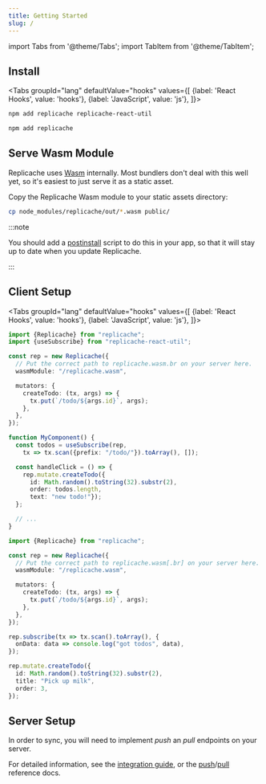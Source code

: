 ```yaml
---
title: Getting Started
slug: /
---
```


import Tabs from '@theme/Tabs';
import TabItem from '@theme/TabItem';

## Install

<Tabs
  groupId="lang"
  defaultValue="hooks"
  values={[
    {label: 'React Hooks', value: 'hooks'},
    {label: 'JavaScript', value: 'js'},
  ]}>
  <TabItem value="hooks">

```bash
npm add replicache replicache-react-util
```

  </TabItem>
  <TabItem value="js">

```bash
npm add replicache
```

  </TabItem>
</Tabs>

## Serve Wasm Module

Replicache uses [Wasm](https://webassembly.org/) internally. Most bundlers don't deal with this well yet,
so it's easiest to just serve it as a static asset.

Copy the Replicache Wasm module to your static assets directory:

```bash
cp node_modules/replicache/out/*.wasm public/
```

:::note

You should add a [postinstall](https://docs.npmjs.com/cli/v7/using-npm/scripts) script to do this in your app, so that it will stay up to date when you update Replicache.

:::

## Client Setup

<Tabs
  groupId="lang"
  defaultValue="hooks"
  values={[
    {label: 'React Hooks', value: 'hooks'},
    {label: 'JavaScript', value: 'js'},
  ]}>
  <TabItem value="hooks">

```ts
import {Replicache} from "replicache";
import {useSubscribe} from "replicache-react-util";

const rep = new Replicache({
  // Put the correct path to replicache.wasm.br on your server here.
  wasmModule: "/replicache.wasm",

  mutators: {
    createTodo: (tx, args) => {
      tx.put(`/todo/${args.id}`, args);
    },
  },
});

function MyComponent() {
  const todos = useSubscribe(rep,
    tx => tx.scan({prefix: "/todo/"}).toArray(), []);

  const handleClick = () => {
    rep.mutate.createTodo({
      id: Math.random().toString(32).substr(2),
      order: todos.length,
      text: "new todo!"});
  };

  // ...
}
```

  </TabItem>
  <TabItem value="js">

```ts
import {Replicache} from "replicache";

const rep = new Replicache({
  // Put the correct path to replicache.wasm[.br] on your server here.
  wasmModule: "/replicache.wasm",

  mutators: {
    createTodo: (tx, args) => {
      tx.put(`/todo/${args.id}`, args);
    },
  },
});

rep.subscribe(tx => tx.scan().toArray(), {
  onData: data => console.log("got todos", data),
});

rep.mutate.createTodo({
  id: Math.random().toString(32).substr(2),
  title: "Pick up milk",
  order: 3,
});
```

  </TabItem>
</Tabs>

## Server Setup

In order to sync, you will need to implement *push* an *pull* endpoints on your server.

For detailed information, see the [integration guide](/integration), or the [push](TODO)/[pull](TODO) reference docs.